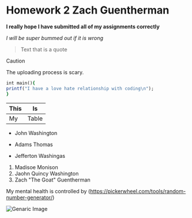 # Homework 2 Zach Guentherman

**I really hope I have submitted all of my assignments correctly**

*I will be super bummed out if it is wrong*

> Text that is a quote

> [!CAUTION]
> The uploading process is scary.

```ruby
int main(){
printf("I have a love hate relationship with coding\n");
}
```

| This |   Is  |
| ---- | ----- |
|  My  | Table |

- John Washington
* Adams Thomas
+ Jefferton Washingas

1. Madisoe Monison
2. Jaohn Quincy Washington
3. Zach "The Goat" Guentherman

My mental health is controlled by (https://pickerwheel.com/tools/random-number-generator/)

![Genaric Image](https://pixabay.com/photos/web-network-link-blue-network-2925929/)
